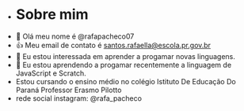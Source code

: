 - # Sobre mim
- 👋 Olá meu nome é @rafapacheco07
- :+1: Meu email de contato é santos.rafaella@escola.pr.gov.br
- 👀 Eu estou interessada em aprender a progamar novas linguagens.
- 🌱 Eu estou aprendendo a progamar recentemente a linguagem de JavaScript e Scratch.
- Estou cursando o ensino médio no colégio Istituto De Educação Do Paraná Professor Erasmo Pilotto 
- rede social instagram: @rafa_pacheco  

<!---
rafapacheco07/rafapacheco07 is a ✨ special ✨ repository because its `README.md` (this file) appears on your GitHub profile.
You can click the Preview link to take a look at your changes.
--->

